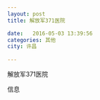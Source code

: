 ```yaml
--- 
layout: post 
title: 解放军371医院

date:   2016-05-03 13:39:56 
categories: 其他  
city: 许昌
  
--- 
```

   
解放军371医院

信息

